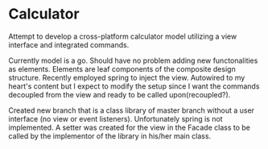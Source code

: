 # Calculator
Attempt to develop a cross-platform calculator model utilizing a view interface and integrated commands.

Currently model is a go. Should have no problem adding new functonalities as elements. 
Elements are leaf components of the composite design structure.
Recently employed spring to inject the view. Autowired to my heart's content but I expect to modify the setup 
since I want the commands decoupled from the view and ready to be called upon(recoupled?). 

Created new branch that is a class library of master branch without a user interface (no view or event listeners).
Unfortunately spring is not implemented. A setter was created for the view in the Facade class to be called by the implementor of the library in his/her main class.
